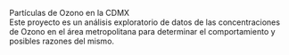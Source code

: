 Partículas de Ozono en la CDMX  
  Este proyecto es un análisis exploratorio de datos de las concentraciones de Ozono en el área metropolitana para determinar el comportamiento y posibles razones del mismo.
